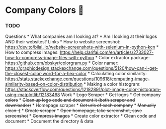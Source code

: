 # Company Colors 🎨

### TODO
Questions
    * What companies am I looking at?
    * Am I looking at their logos AND their websites?
Links
    * How to website screenshot: https://dev.to/bilal_io/website-screenshots-with-selenium-in-python-kcn
    * How to compress images: https://help.clarifai.com/en/articles/2733027-how-to-compress-image-files-with-python
    * Color extractor package: https://github.com/obskyr/colorgram.py
    * Color namer: https://graphicdesign.stackexchange.com/questions/5120/how-can-i-get-the-closest-color-word-for-a-hex-color
    * Calculating color similarity: https://stats.stackexchange.com/questions/109618/computing-image-similarity-based-on-color-distribution
    * Making a color histogram: https://stackoverflow.com/questions/12182891/plot-image-color-histogram-using-matplotlib/12183468
Work
    * ~~Logo Scraper~~
        * ~~Get logos~~
        * ~~Get company colors~~
        * ~~Clean up logo code and document it (both scraper and downloader)~~
    * Homepage scraper
        * ~~Get urls of each company~~
            * ~~Manually clean :(~~
        * ~~Create scraper~~
            * ~~Open homepage, take screenshot, save screenshot~~
        * ~~Compress images~~
        * Create color extractor
        * Clean code and document
    * Document the directory & data
